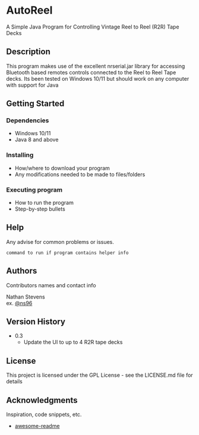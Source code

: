 
# AutoReel

A Simple Java Program for Controlling Vintage Reel to Reel (R2R) Tape Decks

## Description

This program makes use of the excellent nrserial.jar library for accessing Bluetooth
based remotes controls connected to the Reel to Reel Tape decks. Its been tested
on Windows 10/11 but should work on any computer with support for Java

## Getting Started

### Dependencies

* Windows 10/11
* Java 8 and above

### Installing

* How/where to download your program
* Any modifications needed to be made to files/folders

### Executing program

* How to run the program
* Step-by-step bullets

## Help

Any advise for common problems or issues.
```
command to run if program contains helper info
```

## Authors

Contributors names and contact info

Nathan Stevens  
ex. [@ns96](https://www.linkedin.com/in/ns096/)

## Version History

* 0.3
    * Update the UI to up to 4 R2R tape decks

## License

This project is licensed under the GPL License - see the LICENSE.md file for details

## Acknowledgments

Inspiration, code snippets, etc.
* [awesome-readme](https://github.com/matiassingers/awesome-readme)